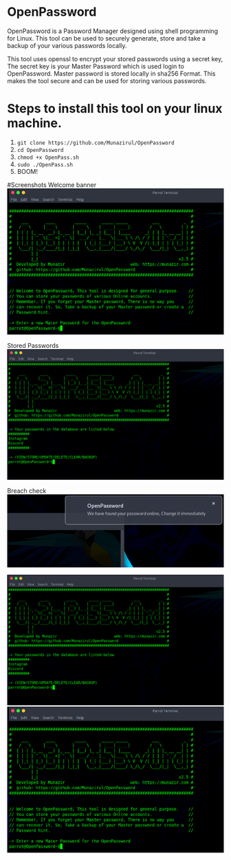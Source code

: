 # OpenPassword
OpenPassword is a Password Manager designed using shell programming for Linux. This tool can be used to securely generate, store and take a backup of your various passwords locally.

This tool uses openssl to encrypt your stored passwords using a secret key, The secret key is your Master Password which is used login to OpenPassword.
Master password is stored locally in sha256 Format.
This makes the tool secure and can be used for storing various passwords.

# Steps to install this tool on your linux machine.
1. `git clone https://github.com/Munazirul/OpenPassword`
2. `cd OpenPassword`
3. `chmod +x OpenPass.sh`
4. `sudo ./OpenPass.sh`
5. BOOM!

#Screenshots
Welcome banner
![Alt text](/img/welcome_banner.png)

Stored Passwords
![Alt text](/img/stored.png)

Breach check
![Alt text](/img/breach_check.png)

<p align="center">
  <img src="/img/stored.png" width="800" title="hover text">
  <img src="/img/welcome_banner.png" width="800" alt="accessibility text">
</p>
